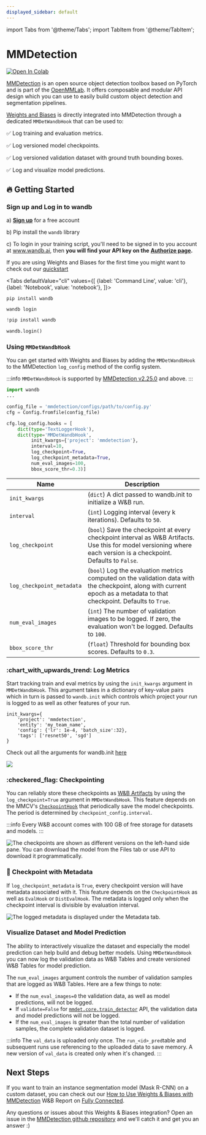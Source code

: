```yaml
---
displayed_sidebar: default
---
```


import Tabs from '@theme/Tabs';
import TabItem from '@theme/TabItem';

# MMDetection

[![Open In Colab](https://colab.research.google.com/assets/colab-badge.svg)](https://github.com/wandb/examples/blob/master/colabs/mmdetection/Train\_an\_Object\_Detection%2BSemantic\_Segmentation\_Model\_with\_MMDetection\_and\_W%26B.ipynb)

[MMDetection](https://github.com/open-mmlab/mmdetection/) is an open source object detection toolbox based on PyTorch and is part of the [OpenMMLab](https://openmmlab.com/). It offers composable and modular API design which you can use to easily build custom object detection and segmentation pipelines.

[Weights and Biases](https://wandb.ai/site) is directly integrated into MMDetection through a dedicated `MMDetWandbHook` that can be used to:

✅ Log training and evaluation metrics.

✅ Log versioned model checkpoints.

✅ Log versioned validation dataset with ground truth bounding boxes.

✅ Log and visualize model predictions.

## :fire: Getting Started

### Sign up and Log in to wandb

a) [**Sign up**](https://wandb.ai/site) for a free account

b) Pip install the `wandb` library

c) To login in your training script, you'll need to be signed in to you account at www.wandb.ai, then **you will find your API key on the** [**Authorize page**](https://wandb.ai/authorize)**.**

If you are using Weights and Biases for the first time you might want to check out our [quickstart](../../quickstart.md)

<Tabs
  defaultValue="cli"
  values={[
    {label: 'Command Line', value: 'cli'},
    {label: 'Notebook', value: 'notebook'},
  ]}>
  <TabItem value="cli">

```
pip install wandb

wandb login
```

  </TabItem>
  <TabItem value="notebook">

```python
!pip install wandb

wandb.login()
```

  </TabItem>
</Tabs>

### Using `MMDetWandbHook`

You can get started with Weights and Biases by adding the `MMDetWandbHook` to the MMDetection `log_config` method of the config system.

:::info
`MMDetWandbHook` is supported by [MMDetection v2.25.0](https://twitter.com/OpenMMLab/status/1532193548283432960?s=20\&t=dzBiKn9dlNdrvK8e\_q0zfQ) and above.
:::

```python
import wandb
...

config_file = 'mmdetection/configs/path/to/config.py'
cfg = Config.fromfile(config_file)

cfg.log_config.hooks = [
    dict(type='TextLoggerHook'),
    dict(type='MMDetWandbHook',
         init_kwargs={'project': 'mmdetection'},
         interval=10,
         log_checkpoint=True,
         log_checkpoint_metadata=True,
         num_eval_images=100,
         bbox_score_thr=0.3)]
```

| Name                      | Description                                                                                                                                                             |
| ------------------------- | ----------------------------------------------------------------------------------------------------------------------------------------------------------------------- |
| `init_kwargs`             | (`dict`) A dict passed to wandb.init to initialize a W&B run.                                                                                                          |
| `interval`                | (`int`) Logging interval (every k iterations). Defaults to `50`.                                                                                                        |
| `log_checkpoint`          | (`bool`) Save the checkpoint at every checkpoint interval as W&B Artifacts. Use this for model versioning where each version is a checkpoint. Defaults to `False`.     |
| `log_checkpoint_metadata` | (`bool`) Log the evaluation metrics computed on the validation data with the checkpoint, along with current epoch as a metadata to that checkpoint. Defaults to `True`. |
| `num_eval_images`         | (`int`) The number of validation images to be logged. If zero, the evaluation won't be logged. Defaults to `100`.                                                       |
| `bbox_score_thr`          | (`float`) Threshold for bounding box scores. Defaults to `0.3`.                                                                                                         |

### :chart\_with\_upwards\_trend: Log Metrics

Start tracking train and eval metrics by using the `init_kwargs` argument in `MMDetWandbHook`. This argument takes in a dictionary of key-value pairs which in turn is passed to `wandb.init` which controls which project your run is logged to as well as other features of your run.

```
init_kwargs={
    'project': 'mmdetection',
    'entity': 'my_team_name',
    'config': {'lr': 1e-4, 'batch_size':32},
    'tags': ['resnet50', 'sgd'] 
}
```

Check out all the arguments for wandb.init [here](https://docs.wandb.ai/ref/python/init)

![](@site/static/images/integrations/log_metrics.gif)

### :checkered\_flag: Checkpointing

You can reliably store these checkpoints as [W&B Artifacts](../artifacts/intro.md) by using the `log_checkpoint=True` argument in `MMDetWandbHook`. This feature depends on the MMCV's [`CheckpointHook`](https://mmcv.readthedocs.io/en/latest/api.html?highlight=CheckpointHook#mmcv.runner.CheckpointHook) that periodically save the model checkpoints. The period is determined by `checkpoint_config.interval`.

:::info
Every W&B account comes with 100 GB of free storage for datasets and models.
:::

![The checkpoints are shown as different versions on the left-hand side pane. You can download the model from the Files tab or use API to download it programmatically.](/images/integrations/mmdetection_checkpointing.png)

### :mega: Checkpoint with Metadata

If `log_checkpoint_metadata` is `True`, every checkpoint version will have metadata associated with it. This feature depends on the `CheckpointHook` as well as `EvalHook` or `DistEvalHook`. The metadata is logged only when the checkpoint interval is divisible by evaluation interval.

![The logged metadata is displayed under the Metadata tab.](@site/static/images/integrations/mmdetection_checkpoint_metadata.png)

### Visualize Dataset and Model Prediction 

The ability to interactively visualize the dataset and especially the model prediction can help build and debug better models. Using `MMDetWandbHook` you can now log the validation data as W&B Tables and create versioned W&B Tables for model prediction.

The `num_eval_images` argument controls the number of validation samples that are logged as W&B Tables. Here are a few things to note:

* If the `num_eval_images=0` the validation data, as well as model predictions, will not be logged.
* If `validate=False` for [`mmdet.core.train_detector`](https://mmdetection.readthedocs.io/en/latest/\_modules/mmdet/apis/train.html?highlight=train\_detector) API, the validation data and model predictions will not be logged.
* If the `num_eval_images` is greater than the total number of validation samples, the complete validation dataset is logged.

<!-- ![](/images/integrations/mmdetection_visualize.gif) -->

:::info
The `val_data` is uploaded only once. The `run_<id>_pred`table and subsequent runs use referencing to the uploaded data to save memory. A new version of `val_data` is created only when it's changed.
:::

## Next Steps

If you want to train an instance segmentation model (Mask R-CNN) on a custom dataset, you can check out our [How to Use Weights & Biases with MMDetection](https://wandb.ai/ayush-thakur/mmdetection/reports/How-to-Use-Weights-Biases-with-MMDetection--VmlldzoyMTM0MDE2) W&B Report on [Fully Connected](https://wandb.ai/fully-connected).

Any questions or issues about this Weights & Biases integration? Open an issue in the [MMDetection github repository](https://github.com/open-mmlab/mmdetection) and we'll catch it and get you an answer :)
